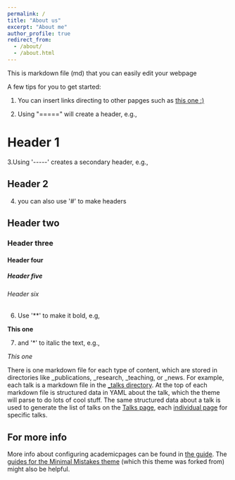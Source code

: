 ```yaml
---
permalink: /
title: "About us"
excerpt: "About me"
author_profile: true
redirect_from: 
  - /about/
  - /about.html
---
```


This is markdown file (md) that you can easily edit your webpage

A few tips for you to get started: 

1. You can insert links directing to other papges such as [this one :)](https://jiyingli.github.io) 

2. Using "=====" will create a header, e.g., 

Header 1 
====== 

3.Using '-----' creates a secondary header, e.g., 

Header 2 
------

4. you can also use '#' to make headers 

## Header two

### Header three

#### Header four

##### Header five

###### Header six


6. Use '**' to make it bold, e.g, 

**This one**



7. and '*' to italic the text, e.g., 

*This one*


There is one markdown file for each type of content, which are stored in directories like _publications, _research, _teaching, or _news. 
For example, each talk is a markdown file in the [_talks directory](https://github.com/academicpages/academicpages.github.io/tree/master/_talks). 
At the top of each markdown file is structured data in YAML about the talk, which the theme will parse to do lots of cool stuff. The same structured data about a talk is used to generate the list of talks on the [Talks page](https://academicpages.github.io/talks), each [individual page](https://academicpages.github.io/talks/2012-03-01-talk-1) for specific talks.



For more info
------
More info about configuring academicpages can be found in [the guide](https://academicpages.github.io/markdown/). The [guides for the Minimal Mistakes theme](https://mmistakes.github.io/minimal-mistakes/docs/configuration/) (which this theme was forked from) might also be helpful.
